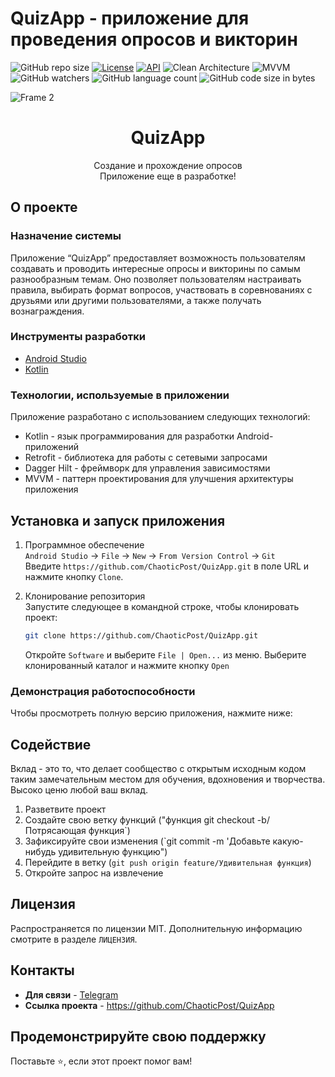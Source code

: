 # QuizApp - приложение для проведения опросов и викторин

![GitHub repo size](https://img.shields.io/github/repo-size/ChaoticPost/QuizApp?color=green)
<a href="https://opensource.org/licenses/MIT"><img alt="License" src="https://img.shields.io/badge/License-MIT-blue.svg"/></a>
<a href="https://android-arsenal.com/api?level=24"><img alt="API" src="https://img.shields.io/badge/API-23%2B-brightgreen.svg?style=flat"/></a>
<img alt="Clean Architecture" src="https://img.shields.io/badge/Clean-Architecture-white"/>
<img alt="MVVM" src="https://img.shields.io/badge/MVVM-Architecture-orange"/>
</br>
![GitHub watchers](https://img.shields.io/github/watchers/ChaoticPost/QuizApp?color=green)
![GitHub language count](https://img.shields.io/github/languages/count/ChaoticPost/QuizApp?color=green)
![GitHub code size in bytes](https://img.shields.io/github/languages/code-size/ChaoticPost/QuizApp?color=green)


![Frame 2](https://github.com/ChaoticPost/QuizApp/assets/100674263/51112113-fdb6-4e1b-a9e7-e5d91e5acd30)

<!-- HEADER SECTION -->
<h1 align="center">QuizApp</h1>
   <p align="center">
    Создание и прохождение опросов </br>
    Приложение еще в разработке!

<!--PROJECT DESCRIPTION-->
## О проекте

### Назначение системы

Приложение “QuizApp” предоставляет возможность пользователям создавать и проводить интересные опросы и викторины по самым разнообразным темам. Оно позволяет пользователям настраивать правила, выбирать формат вопросов, участвовать в соревнованиях с друзьями или другими пользователями, а также получать вознаграждения.

### Инструменты разработки

* [Android Studio](https://developer.android.com/studio)
* [Kotlin](https://kotlinlang.org/)

### Технологии, используемые в приложении

<p>Приложение разработано с использованием следующих технологий:</p>
<ul><li>Kotlin - язык программирования для разработки Android-приложений</li><li>Retrofit - библиотека для работы с сетевыми запросами</li><li>Dagger Hilt - фреймворк для управления зависимостями</li><li>MVVM - паттерн проектирования для улучшения архитектуры приложения</li></ul>

<!-- GETTING STARTED -->
## Установка и запуск приложения

1. Программное обеспечение </br>
`Android Studio` -> `File` -> `New` -> `From Version Control` -> `Git`</br>
Введите `https://github.com/ChaoticPost/QuizApp.git` в поле URL и нажмите кнопку `Clone`.

2. Клонирование репозитория </br>
Запустите следующее в командной строке, чтобы клонировать проект:
   ```sh
   git clone https://github.com/ChaoticPost/QuizApp.git
   ```
    Откройте `Software` и выберите `File | Open...` из меню. Выберите клонированный каталог и нажмите кнопку `Open`

<!-- VIDEO DEMONSTRATION -->
### Демонстрация работоспособности

Чтобы просмотреть полную версию приложения, нажмите ниже:

<!-- CONTRIBUTING -->
## Содействие

Вклад - это то, что делает сообщество с открытым исходным кодом таким замечательным местом для обучения, вдохновения и творчества. Высоко ценю любой ваш вклад.

1. Разветвите проект
2. Создайте свою ветку функций ("функция git checkout -b/ Потрясающая функция`)
3. Зафиксируйте свои изменения (`git commit -m 'Добавьте какую-нибудь удивительную функцию")
4. Перейдите в ветку (`git push origin feature/Удивительная функция`)
5. Откройте запрос на извлечение

<!-- LICENSE -->
## Лицензия

Распространяется по лицензии MIT. Дополнительную информацию смотрите в разделе `ЛИЦЕНЗИЯ`.

<!-- Contact -->
## Контакты

* **Для связи** - [Telegram](https://t.me/daria_chugu)
* **Ссылка проекта** - https://github.com/ChaoticPost/QuizApp


## Продемонстрируйте свою поддержку

Поставьте ⭐️, если этот проект помог вам!




